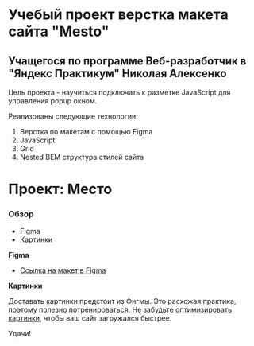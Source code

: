 # Учебый проект верстка макета сайта "Mesto"
## Учащегося по программе Веб-разработчик в "Яндекс Практикум" Николая Алексенко

Цель проекта - научиться подключать к разметке JavaScript для управления popup окном. 

Реализованы следующие технологии:
1. Верстка по макетам с помощью Figma
2. JavaScript
3. Grid
4. Nested BEM структура стилей сайта

# Проект: Место

### Обзор

* Figma
* Картинки

**Figma**

* [Ссылка на макет в Figma](https://www.figma.com/file/2cn9N9jSkmxD84oJik7xL7/JavaScript.-Sprint-4?node-id=0%3A1)

**Картинки**

Доставать картинки предстоит из Фигмы. Это расхожая практика, поэтому полезно потренироваться.
Не забудьте [оптимизировать картинки](https://tinypng.com/), чтобы ваш сайт загружался быстрее.

Удачи!
